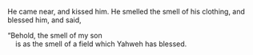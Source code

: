 He came near, and kissed him. He smelled the smell of his clothing, and blessed him, and said,

“Behold, the smell of my son  
    is as the smell of a field which Yahweh has blessed.